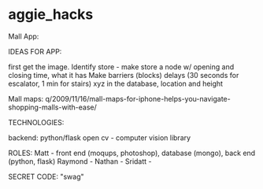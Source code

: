 aggie_hacks
===========

Mall App:

IDEAS FOR APP:

first get the image. Identify store - make store a node w/ opening and closing time, what it has
Make barriers (blocks) delays (30 seconds for escalator, 1 min for stairs)
xyz in the database, location and height

Mall maps: q/2009/11/16/mall-maps-for-iphone-helps-you-navigate-shopping-malls-with-ease/

TECHNOLOGIES:

backend: python/flask
open cv - computer vision library

ROLES:
Matt - front end (moqups, photoshop), database (mongo), back end (python, flask)
Raymond - 
Nathan - 
Sridatt - 

SECRET CODE: "swag"